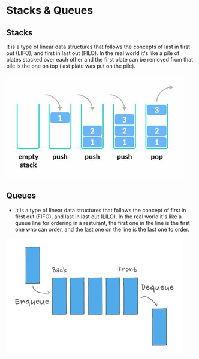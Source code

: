 # Stacks & Queues

## Stacks

It is a type of linear data structures that follows the concepts of last in first out (LIFO), and first in last out (FILO). In the real world it's like a pile of plates stacked over each other and the first plate can be removed from that pile is the one on top (last plate was put on the pile).

![image](./Stack.png)

## Queues

- It is a type of linear data structures that follows the concept of first in first out (FIFO), and last in last out (LILO). In the real world it's like a queue line for ordering in a resturant, the first one in the line is the first one who can order, and the last one on the line is the last one to order.

![image](./Queue.png)
